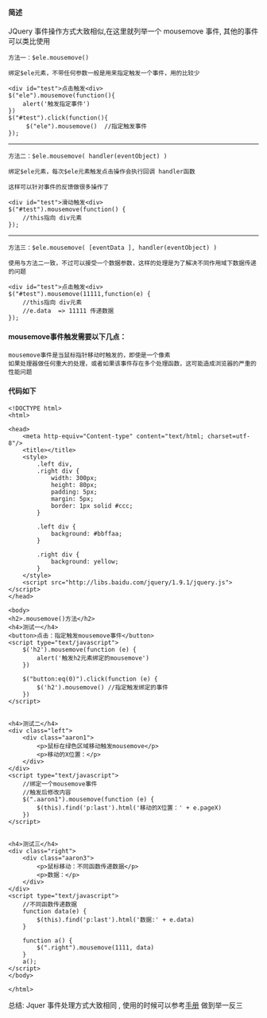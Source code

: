 #### 简述
JQuery 事件操作方式大致相似,在这里就列举一个 mousemove 事件, 其他的事件可以类比使用  




    方法一：$ele.mousemove()
    
    绑定$ele元素，不带任何参数一般是用来指定触发一个事件，用的比较少
    
    <div id="test">点击触发<div>
    $("ele").mousemove(function(){
        alert('触发指定事件')
    })
    $("#test").click(function(){
         $("ele").mousemove()  //指定触发事件 
    });
     

-------

    方法二：$ele.mousemove( handler(eventObject) )
    
    绑定$ele元素，每次$ele元素触发点击操作会执行回调 handler函数
    
    这样可以针对事件的反馈做很多操作了
    
    <div id="test">滑动触发<div>
    $("#test").mousemove(function() {
        //this指向 div元素 
    });

-------
     
    
    方法三：$ele.mousemove( [eventData ], handler(eventObject) )
    
    使用与方法二一致，不过可以接受一个数据参数，这样的处理是为了解决不同作用域下数据传递的问题
    
    <div id="test">点击触发<div>
    $("#test").mousemove(11111,function(e) {
        //this指向 div元素
        //e.data  => 11111 传递数据
    });
     

#### mousemove事件触发需要以下几点：

    mousemove事件是当鼠标指针移动时触发的，即使是一个像素
    如果处理器做任何重大的处理，或者如果该事件存在多个处理函数，这可能造成浏览器的严重的性能问题


#### 代码如下

    
    <!DOCTYPE html>
    <html>
    
    <head>
        <meta http-equiv="Content-type" content="text/html; charset=utf-8"/>
        <title></title>
        <style>
            .left div,
            .right div {
                width: 300px;
                height: 80px;
                padding: 5px;
                margin: 5px;
                border: 1px solid #ccc;
            }
    
            .left div {
                background: #bbffaa;
            }
    
            .right div {
                background: yellow;
            }
        </style>
        <script src="http://libs.baidu.com/jquery/1.9.1/jquery.js"></script>
    </head>
    
    <body>
    <h2>.mousemove()方法</h2>
    <h4>测试一</h4>
    <button>点击：指定触发mousemove事件</button>
    <script type="text/javascript">
        $('h2').mousemove(function (e) {
            alert('触发h2元素绑定的mousemove')
        })
    
        $("button:eq(0)").click(function (e) {
            $('h2').mousemove() //指定触发绑定的事件
        })
    </script>
    
    
    <h4>测试二</h4>
    <div class="left">
        <div class="aaron1">
            <p>鼠标在绿色区域移动触发mousemove</p>
            <p>移动的X位置：</p>
        </div>
    </div>
    <script type="text/javascript">
        //绑定一个mousemove事件
        //触发后修改内容
        $(".aaron1").mousemove(function (e) {
            $(this).find('p:last').html('移动的X位置：' + e.pageX)
        })
    </script>
    
    
    <h4>测试三</h4>
    <div class="right">
        <div class="aaron3">
            <p>鼠标移动：不同函数传递数据</p>
            <p>数据：</p>
        </div>
    </div>
    <script type="text/javascript">
        //不同函数传递数据
        function data(e) {
            $(this).find('p:last').html('数据:' + e.data)
        }
    
        function a() {
            $(".right").mousemove(1111, data)
        }
        a();
    </script>
    </body>
    
    </html>
    
    

总结:
Jquer 事件处理方式大致相同 , 使用的时候可以参考[手册](http://hemin.cn/jq/index.html) 做到举一反三 

